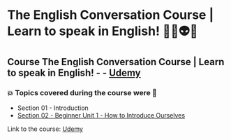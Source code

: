 # The English Conversation Course | Learn to speak in English! 👨‍💻👽🤯
## Course The English Conversation Course | Learn to speak in English! - - [Udemy](https://www.udemy.com/course/the-english-conversation-course/)
### 💥 Topics covered during the course were 🚀
- Section 01 - Introduction
- [Section 02 - Beginner Unit 1 - How to Introduce Ourselves](https://github.com/romulovieira777/The_English_Conversation_Course_Learn_to_Speak_in_English/tree/master/Section_02_Beginner_Unit_1_How_to_Introduce_Ourselves)



Link to the course: [Udemy](https://www.udemy.com/course/the-english-conversation-course/)
